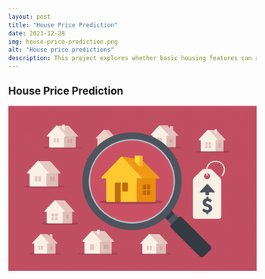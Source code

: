 ```yaml
---
layout: post
title: "House Price Prediction"
date: 2023-12-28
img: house-price-prediction.png
alt: "House price predictions"
description: This project explores whether basic housing features can accurately predict property prices by comparing two fundamental machine learning approaches, Linear Regression against Decision Tree Regression.
---
```


<h2>House Price Prediction</h2>

<a href="/projects/INM431-Coursework.pdf" target="_blank">
  <img src="/img/portfolio/house-price-prediction.png" alt="Open PDF">
</a>


